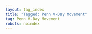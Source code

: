 ```yaml
---
layout: tag_index
title: "Tagged: Penn V-Day Movement"
tag: Penn V-Day Movement
robots: noindex
---
```

